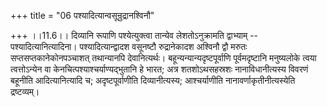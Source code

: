 +++
title = "06 पश्यादित्यान्वसून्रुद्रानश्विनौ"

+++
।।11.6।। दिव्यानि रूपाणि पश्येत्युक्त्वा तान्येव लेशतोऽनुक्रामति
द्वाभ्याम् -- पश्यादित्यानित्यादिना। पश्यादित्यान्द्वादश वसूनष्टौ
रुद्रानेकादश अश्विनौ द्वौ मरुतः सप्तसप्तकानेकोनपञ्चाशत् तथान्यानपि
देवानित्यर्थः। बहून्यन्यान्यदृष्टपूर्वाणि पूर्वमदृष्टानि मनुष्यलोके
त्वया त्वत्तोऽन्येन वा केनचित्पश्याश्चर्याण्यद्भुतानि हे भारत; अत्र
शतशोऽथसहस्रशः नानाविधानीत्यस्य विवरणं बहूनीति आदित्यानित्यादि च;
अदृष्टपूर्वाणीति दिव्यानीत्यस्य; आश्चर्याणीति नानावर्णाकृतीनीत्यस्येति
द्रष्टव्यम्।
